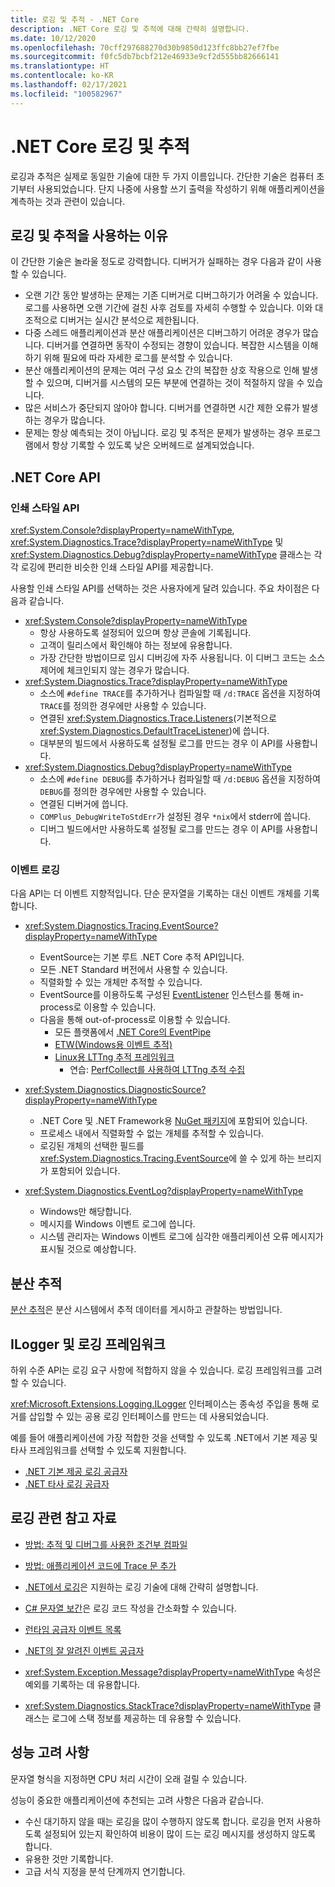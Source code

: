 ```yaml
---
title: 로깅 및 추적 - .NET Core
description: .NET Core 로깅 및 추적에 대해 간략히 설명합니다.
ms.date: 10/12/2020
ms.openlocfilehash: 70cff297688270d30b9850d123ffc8bb27ef7fbe
ms.sourcegitcommit: f0fc5db7bcbf212e46933e9cf2d555bb82666141
ms.translationtype: HT
ms.contentlocale: ko-KR
ms.lasthandoff: 02/17/2021
ms.locfileid: "100582967"
---
```

# <a name="net-core-logging-and-tracing"></a>.NET Core 로깅 및 추적

로깅과 추적은 실제로 동일한 기술에 대한 두 가지 이름입니다. 간단한 기술은 컴퓨터 초기부터 사용되었습니다. 단지 나중에 사용할 쓰기 출력을 작성하기 위해 애플리케이션을 계측하는 것과 관련이 있습니다.

## <a name="reasons-to-use-logging-and-tracing"></a>로깅 및 추적을 사용하는 이유

이 간단한 기술은 놀라울 정도로 강력합니다. 디버거가 실패하는 경우 다음과 같이 사용할 수 있습니다.

- 오랜 기간 동안 발생하는 문제는 기존 디버거로 디버그하기가 어려울 수 있습니다. 로그를 사용하면 오랜 기간에 걸친 사후 검토를 자세히 수행할 수 있습니다. 이와 대조적으로 디버거는 실시간 분석으로 제한됩니다.
- 다중 스레드 애플리케이션과 분산 애플리케이션은 디버그하기 어려운 경우가 많습니다.  디버거를 연결하면 동작이 수정되는 경향이 있습니다. 복잡한 시스템을 이해하기 위해 필요에 따라 자세한 로그를 분석할 수 있습니다.
- 분산 애플리케이션의 문제는 여러 구성 요소 간의 복잡한 상호 작용으로 인해 발생할 수 있으며, 디버거를 시스템의 모든 부분에 연결하는 것이 적절하지 않을 수 있습니다.
- 많은 서비스가 중단되지 않아야 합니다. 디버거를 연결하면 시간 제한 오류가 발생하는 경우가 많습니다.
- 문제는 항상 예측되는 것이 아닙니다. 로깅 및 추적은 문제가 발생하는 경우 프로그램에서 항상 기록할 수 있도록 낮은 오버헤드로 설계되었습니다.

## <a name="net-core-apis"></a>.NET Core API

### <a name="print-style-apis"></a>인쇄 스타일 API

<xref:System.Console?displayProperty=nameWithType>, <xref:System.Diagnostics.Trace?displayProperty=nameWithType> 및 <xref:System.Diagnostics.Debug?displayProperty=nameWithType> 클래스는 각각 로깅에 편리한 비슷한 인쇄 스타일 API를 제공합니다.

사용할 인쇄 스타일 API를 선택하는 것은 사용자에게 달려 있습니다. 주요 차이점은 다음과 같습니다.

- <xref:System.Console?displayProperty=nameWithType>
  - 항상 사용하도록 설정되어 있으며 항상 콘솔에 기록됩니다.
  - 고객이 릴리스에서 확인해야 하는 정보에 유용합니다.
  - 가장 간단한 방법이므로 임시 디버깅에 자주 사용됩니다. 이 디버그 코드는 소스 제어에 체크인되지 않는 경우가 많습니다.
- <xref:System.Diagnostics.Trace?displayProperty=nameWithType>
  - 소스에 `#define TRACE`를 추가하거나 컴파일할 때 `/d:TRACE` 옵션을 지정하여 `TRACE`를 정의한 경우에만 사용할 수 있습니다.
  - 연결된 <xref:System.Diagnostics.Trace.Listeners>(기본적으로 <xref:System.Diagnostics.DefaultTraceListener>)에 씁니다.
  - 대부분의 빌드에서 사용하도록 설정될 로그를 만드는 경우 이 API를 사용합니다.
- <xref:System.Diagnostics.Debug?displayProperty=nameWithType>
  - 소스에 `#define DEBUG`를 추가하거나 컴파일할 때 `/d:DEBUG` 옵션을 지정하여 `DEBUG`를 정의한 경우에만 사용할 수 있습니다.
  - 연결된 디버거에 씁니다.
  - `COMPlus_DebugWriteToStdErr`가 설정된 경우 `*nix`에서 stderr에 씁니다.
  - 디버그 빌드에서만 사용하도록 설정될 로그를 만드는 경우 이 API를 사용합니다.

### <a name="logging-events"></a>이벤트 로깅

다음 API는 더 이벤트 지향적입니다. 단순 문자열을 기록하는 대신 이벤트 개체를 기록합니다.

- <xref:System.Diagnostics.Tracing.EventSource?displayProperty=nameWithType>
  - EventSource는 기본 루트 .NET Core 추적 API입니다.
  - 모든 .NET Standard 버전에서 사용할 수 있습니다.
  - 직렬화할 수 있는 개체만 추적할 수 있습니다.
  - EventSource를 이용하도록 구성된 [EventListener](xref:System.Diagnostics.Tracing.EventListener) 인스턴스를 통해 in-process로 이용할 수 있습니다.
  - 다음을 통해 out-of-process로 이용할 수 있습니다.
    - 모든 플랫폼에서 [.NET Core의 EventPipe](./eventpipe.md)
    - [ETW(Windows용 이벤트 추적)](/windows/win32/etw/event-tracing-portal)
    - [Linux용 LTTng 추적 프레임워크](https://lttng.org/)
      - 연습: [PerfCollect를 사용하여 LTTng 추적 수집](trace-perfcollect-lttng.md)

- <xref:System.Diagnostics.DiagnosticSource?displayProperty=nameWithType>
  - .NET Core 및 .NET Framework용 [NuGet 패키지](https://www.nuget.org/packages/System.Diagnostics.DiagnosticSource)에 포함되어 있습니다.
  - 프로세스 내에서 직렬화할 수 없는 개체를 추적할 수 있습니다.
  - 로깅된 개체의 선택한 필드를 <xref:System.Diagnostics.Tracing.EventSource>에 쓸 수 있게 하는 브리지가 포함되어 있습니다.

- <xref:System.Diagnostics.EventLog?displayProperty=nameWithType>
  - Windows만 해당합니다.
  - 메시지를 Windows 이벤트 로그에 씁니다.
  - 시스템 관리자는 Windows 이벤트 로그에 심각한 애플리케이션 오류 메시지가 표시될 것으로 예상합니다.

## <a name="distributed-tracing"></a>분산 추적

[분산 추적](./distributed-tracing.md)은 분산 시스템에서 추적 데이터를 게시하고 관찰하는 방법입니다.

## <a name="ilogger-and-logging-frameworks"></a>ILogger 및 로깅 프레임워크

하위 수준 API는 로깅 요구 사항에 적합하지 않을 수 있습니다. 로깅 프레임워크를 고려할 수 있습니다.

<xref:Microsoft.Extensions.Logging.ILogger> 인터페이스는 종속성 주입을 통해 로거를 삽입할 수 있는 공용 로깅 인터페이스를 만드는 데 사용되었습니다.

예를 들어 애플리케이션에 가장 적합한 것을 선택할 수 있도록 .NET에서 기본 제공 및 타사 프레임워크를 선택할 수 있도록 지원합니다.

- [.NET 기본 제공 로깅 공급자](../extensions/logging-providers.md#built-in-logging-providers)
- [.NET 타사 로깅 공급자](../extensions/logging-providers.md#third-party-logging-providers)

## <a name="logging-related-references"></a>로깅 관련 참고 자료

- [방법: 추적 및 디버그를 사용한 조건부 컴파일](../../framework/debug-trace-profile/how-to-compile-conditionally-with-trace-and-debug.md)

- [방법: 애플리케이션 코드에 Trace 문 추가](../../framework/debug-trace-profile/how-to-add-trace-statements-to-application-code.md)

- [.NET에서 로깅](../extensions/logging.md)은 지원하는 로깅 기술에 대해 간략히 설명합니다.

- [C# 문자열 보간](../../csharp/language-reference/tokens/interpolated.md)은 로깅 코드 작성을 간소화할 수 있습니다.

- [런타임 공급자 이벤트 목록](../../fundamentals/diagnostics/runtime-events.md)

- [.NET의 잘 알려진 이벤트 공급자](well-known-event-providers.md)

- <xref:System.Exception.Message?displayProperty=nameWithType> 속성은 예외를 기록하는 데 유용합니다.

- <xref:System.Diagnostics.StackTrace?displayProperty=nameWithType> 클래스는 로그에 스택 정보를 제공하는 데 유용할 수 있습니다.

## <a name="performance-considerations"></a>성능 고려 사항

문자열 형식을 지정하면 CPU 처리 시간이 오래 걸릴 수 있습니다.

성능이 중요한 애플리케이션에 추천되는 고려 사항은 다음과 같습니다.

- 수신 대기하지 않을 때는 로깅을 많이 수행하지 않도록 합니다. 로깅을 먼저 사용하도록 설정되어 있는지 확인하여 비용이 많이 드는 로깅 메시지를 생성하지 않도록 합니다.
- 유용한 것만 기록합니다.
- 고급 서식 지정을 분석 단계까지 연기합니다.
